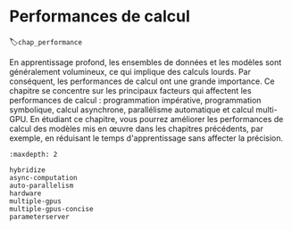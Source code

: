 # Performances de calcul
:label:`chap_performance` 

 En apprentissage profond, 
les ensembles de données et les modèles sont généralement volumineux,
ce qui implique des calculs lourds.
Par conséquent, les performances de calcul ont une grande importance.
Ce chapitre se concentre sur les principaux facteurs qui affectent les performances de calcul :
programmation impérative, programmation symbolique, calcul asynchrone, parallélisme automatique et calcul multi-GPU.
En étudiant ce chapitre, vous pourrez améliorer les performances de calcul des modèles mis en œuvre dans les chapitres précédents,
par exemple, en réduisant le temps d'apprentissage sans affecter la précision.

```toc
:maxdepth: 2

hybridize
async-computation
auto-parallelism
hardware
multiple-gpus
multiple-gpus-concise
parameterserver
```


